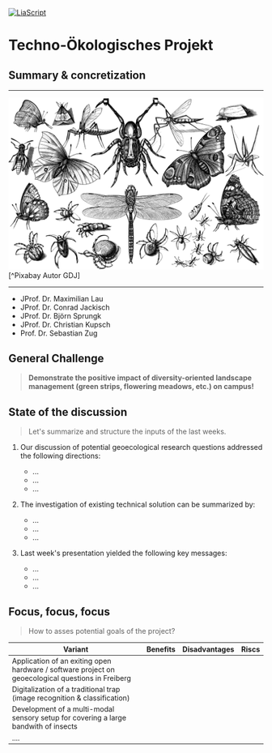 <!--
author:   Sebastian Zug, Conrad Jakisch, Maximilian Lau, Björn Sprungk, Christian Kupsch
email:    sebastian.zug@informatik.tu-freiberg.de

version:  0.0.3
language: de
narrator: Deutsch Female

icon: https://upload.wikimedia.org/wikipedia/commons/d/de/Logo_TU_Bergakademie_Freiberg.svg
-->

[![LiaScript](https://raw.githubusercontent.com/LiaScript/LiaScript/master/badges/course.svg)](https://liascript.github.io/course/?https://raw.githubusercontent.com/TUBAF-IFI-TechnoOekologischesProjekt/Presentations_2023/main/ProjectGoals.md)

# Techno-Ökologisches Projekt

<h2>Summary & concretization</h2>

------------------------------

![Insects](./images/insects.png)[^Pixabay Autor GDJ]

------------------------------

+ JProf. Dr. Maximilian Lau
+ JProf. Dr. Conrad Jackisch
+ JProf. Dr. Björn Sprungk 
+ JProf. Dr. Christian Kupsch
+ Prof. Dr. Sebastian Zug

## General Challenge

> __Demonstrate the positive impact of diversity-oriented landscape management (green strips, flowering meadows, etc.) on campus!__

## State of the discussion

> Let's summarize and structure the inputs of the last weeks.

1. Our discussion of potential geoecological  research questions addressed the following directions:

   + ...
   + ...
   + ...

2. The investigation of existing technical solution can be summarized by:

   + ...
   + ...
   + ...

3. Last week's presentation yielded the following key messages:

   + ... 
   + ...
   + ...

## Focus, focus, focus

> How to asses potential goals of the project?

| Variant                                                                                           | Benefits | Disadvantages | Riscs |
| ------------------------------------------------------------------------------------------------- | -------- | ------------- | ----- |
| Application of an exiting open hardware / software project on geoecological questions in Freiberg |          |               |       |
| Digitalization of a traditional trap (image recognition & classification)                         |          |               |       |
| Development of a multi-modal sensory setup for covering a large bandwith of insects               |          |               |       |
| ....                                                                                              |          |               |       |



